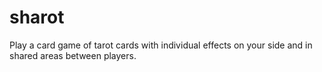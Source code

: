 sharot
======

Play a card game of tarot cards with individual effects on your side and in shared areas between players.
